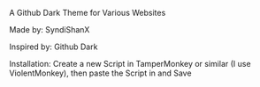 A Github Dark Theme for Various Websites

Made by: SyndiShanX

Inspired by: Github Dark

Installation:
Create a new Script in TamperMonkey or similar (I use ViolentMonkey), then paste the Script in and Save